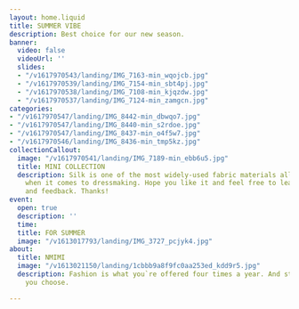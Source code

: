 ```yaml
---
layout: home.liquid
title: SUMMER VIBE
description: Best choice for our new season.
banner:
  video: false
  videoUrl: ''
  slides:
  - "/v1617970543/landing/IMG_7163-min_wqojcb.jpg"
  - "/v1617970539/landing/IMG_7154-min_sbt4pj.jpg"
  - "/v1617970538/landing/IMG_7108-min_kjqzdw.jpg"
  - "/v1617970537/landing/IMG_7124-min_zamgcn.jpg"
categories:
- "/v1617970547/landing/IMG_8442-min_dbwqo7.jpg"
- "/v1617970547/landing/IMG_8440-min_s2rdoe.jpg"
- "/v1617970547/landing/IMG_8437-min_o4f5w7.jpg"
- "/v1617970546/landing/IMG_8436-min_tmp5kz.jpg"
collectionCallout:
  image: "/v1617970541/landing/IMG_7189-min_ebb6u5.jpg"
  title: MINI COLLECTION
  description: Silk is one of the most widely-used fabric materials all over the world
    when it comes to dressmaking. Hope you like it and feel free to leave comments
    and feedback. Thanks!
event:
  open: true
  description: ''
  time: 
  title: FOR SUMMER
  image: "/v1613017793/landing/IMG_3727_pcjyk4.jpg"
about:
  title: NMIMI
  image: "/v1613021150/landing/1cbbb9a8f9fc0aa253ed_kdd9r5.jpg"
  description: Fashion is what you`re offered four times a year. And style is what
    you choose.

---
```

